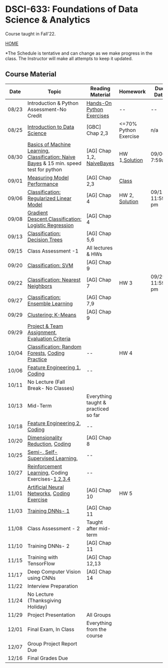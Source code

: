 
# DSCI-633: Foundations of Data Science & Analytics
Course taught in Fall'22.

[HOME](https://github.com/aiforsec/RIT-DSCI-633-FDS)

*The Schedule is tentative and can change as we make progress in the class. The Instructor will make all attempts to keep it updated.
## Course Material
| Date | Topic | Reading Material| Homework | Due Date|
|-------|----------|---------------|-----------|----------|
| 08/23 |Introduction & Python Assessment-No Credit | [Hands-On Python Exercises](https://github.com/aiforsec/RIT-DSCI-633-FDS/blob/main/Syllabus/Lecture00) | -- | --|
| 08/25 |[Introduction to Data Science](https://github.com/aiforsec/RIT-DSCI-633-FDS/blob/main/Syllabus/Lecture01/Lec01.pptx) | [GBC] Chap 2,3| <=70% Python Exercise | n/a |
| 08/30 |[Basics of Machine Learning, Classification: Naive Bayes](https://github.com/aiforsec/RIT-DSCI-633-FDS/blob/main/Syllabus/Lecture02/Lec02.pptx) & 15 min. speed test for python | [AG] Chap 1,2, [NaiveBayes](https://www.cs.cmu.edu/~tom/mlbook/NBayesLogReg.pdf) | HW 1,[Solution](https://colab.research.google.com/drive/1sAPjMtF9BJP2TRvYZgm6mg1EQfV8G219?usp=sharing) | 09/06 7:59am |
|09/01|[Measuring Model Performance](https://github.com/aiforsec/RIT-DSCI-633-FDS/blob/main/Syllabus/Lecture03/Lec03.pptx)|[AG] Chap 2,3|[Class](https://colab.research.google.com/drive/1DRDR0qvGjU4m3qyFNTxbMaxge3-RzpzQ#scrollTo=it3BBXAQKbG8)||
|09/06|[Classification: Regularized Linear Model](https://github.com/aiforsec/RIT-DSCI-633-FDS/blob/main/Syllabus/Lecture04/Lec04.pptx)|[AG] Chap 4 |HW 2, [Solution](https://colab.research.google.com/drive/1VAxZswwM9ZUWnGPG8r29P0kstJblmlK-?usp=sharing) | 09/15 11:59 pm |
| 09/08 | [Gradient Descent](https://github.com/aiforsec/RIT-DSCI-633-FDS/blob/main/Syllabus/Lecture04/Lec04.pptx),[Classification: Logistic Regression](https://github.com/aiforsec/RIT-DSCI-633-FDS/blob/main/Syllabus/Lecture05/Lec05.pptx) | [AG] Chap 4 |  |  |
| 09/13 | [Classification: Decision Trees](https://github.com/aiforsec/RIT-DSCI-633-FDS/blob/main/Syllabus/Lecture06/Lec06.pptx) | [AG] Chap 5,6 | <!---[Assignment 2](https://github.com/aiforsec/RIT-DSCI-633-FDS/blob/main/Assignments/DSCI_633_Assignment_02.ipynb)-->|  |
| 09/15 | <!--[Code Review](https://colab.research.google.com/drive/1OeCEehWMxfewphB0yW8VG_d0XA5YdBAZ?usp=sharing) Ensemble Learning](https://github.com/aiforsec/RIT-DSCI-633-FDS/blob/main/Syllabus/Lecture11/Lec11.pptx), [In-class practice Exercise](https://www.kaggle.com/yassineghouzam/titanic-top-4-with-ensemble-modeling/notebook),--> Class Assessment -1 |All lectures & HWs| | |
| 09/20 | [Classification: SVM](https://github.com/aiforsec/RIT-DSCI-633-FDS/blob/main/Syllabus/Lecture07/Lec07.pptx)<!---(https://github.com/aiforsec/RIT-DSCI-633-FDS/blob/main/Syllabus/Lecture05/Lec05.pptx) OR (https://github.com/aiforsec/RIT-DSCI-633-FDS/blob/main/Syllabus/Lecture09/Lec09.pptx) OR (https://colab.research.google.com/drive/1TAIm2QUcZLS8kEm15dMJfA-XLlWq1RKJ?usp=sharing)--> | [AG] Chap 9 |  |  |
| 09/22 | [Classification: Nearest Neighbors](https://github.com/aiforsec/RIT-DSCI-633-FDS/blob/main/Syllabus/Lecture08/Lec08.pptx) <!---[Training Models - 2](https://github.com/aiforsec/RIT-DSCI-633-FDS/blob/main/Syllabus/Lecture06/Lec06.pptx)-->| [AG] Chap 7 | HW 3 | 09/29, 11:59 pm |
| 09/27 | [Classification: Ensemble Learning](https://github.com/aiforsec/RIT-DSCI-633-FDS/blob/main/Syllabus/Lecture09/Lec09.pptx)| [AG] Chap 7,9 |  |  |
| 09/29 | [Clustering: K-Means](https://github.com/aiforsec/RIT-DSCI-633-FDS/blob/main/Syllabus/Lecture10/Lec10.pptx)|[AG] Chap 9 |  | |
| 09/29 | [Project & Team Assignment](https://github.com/aiforsec/RIT-DSCI-633-FDS/blob/main/Syllabus/ProjectFiles/Teams.xlsx), [Evaluation Criteria](https://github.com/aiforsec/RIT-DSCI-633-FDS/blob/main/Syllabus/ProjectFiles/ProjectGradingRubric.pptx)| |  | |
| 10/04 | [Classification: Random Forests](https://github.com/aiforsec/RIT-DSCI-633-FDS/blob/main/Syllabus/Lecture11/Lec11.pptx), [Coding Practice](https://colab.research.google.com/drive/1Mv3y-Q1O0r04Q4Ip61X6TANXWPz4ReXl?usp=sharing)<!--](https://github.com/aiforsec/RIT-DSCI-633-FDS/blob/main/Syllabus/Lecture14/Lec14.pptx), [e-Book](https://www.repath.in/gallery/feature_engineering_for_machine_learning.pdf), [In-class Exercise](https://www.kaggle.com/gunesevitan/titanic-advanced-feature-engineering-tutorial) -->|-- | HW 4 | |
| 10/06 | [Feature Engineering 1](https://github.com/aiforsec/RIT-DSCI-633-FDS/blob/main/Syllabus/Lecture12/Lec12.pptx), [Coding](https://colab.research.google.com/drive/1WyPAw55B0WzRmeMutdoDW33CdauupKJ9?usp=sharing)<!--](https://github.com/aiforsec/RIT-DSCI-633-FDS/blob/main/Syllabus/Lecture15/Lec15.pptx), [In-class Exercise](https://www.kaggle.com/willkoehrsen/start-here-a-gentle-introduction)-->|-- |  |  |
| 10/11 | No Lecture (Fall Break- No Classes) | |  | |
| 10/13 |Mid-Term| Everything taught & practiced so far |  | |
| 10/18 | [Feature Engineering 2](https://github.com/aiforsec/RIT-DSCI-633-FDS/blob/main/Syllabus/Lecture12/Lec12.pptx), [Coding](https://colab.research.google.com/drive/1PumIZdP22c4iQN1EIeWgZcLU0uoJSDx9?usp=sharing)<!--](https://github.com/aiforsec/RIT-DSCI-633-FDS/blob/main/Syllabus/Lecture15/Lec15.pptx), [In-class Exercise](https://www.kaggle.com/willkoehrsen/start-here-a-gentle-introduction)-->|-- |  |  |
| 10/20 | [Dimensionality Reduction](https://github.com/aiforsec/RIT-DSCI-633-FDS/blob/main/Syllabus/Lecture14/Lec14PCA.pptx), [Coding](https://colab.research.google.com/drive/1utiJqoGNN_sRIg3i7vl1VHSZypIn9wz1?usp=sharing)|[AG] Chap 8|    |  |
| 10/25 |[Semi-, Self-Supervised Learning](https://github.com/aiforsec/RIT-DSCI-633-FDS/blob/main/Syllabus/Lecture15/Lec15.pptx), <!--[In-class practice Exercise](https://www.kaggle.com/altprof/basic-semi-supervised-learning-models)-->|-- |  | |
| 10/27 | [Reinforcement Learning](https://github.com/aiforsec/RIT-DSCI-633-FDS/blob/main/Syllabus/Lecture16/Lec16.pptx), Coding Exercises-[1](https://www.kaggle.com/charel/learn-by-example-reinforcement-learning-with-gym),[2](https://www.kaggle.com/basu369victor/designing-game-ai-with-reinforcement-learning),[3](https://www.kaggle.com/yuricat/smart-geese-trained-by-reinforcement-learning),[4](https://www.kaggle.com/aithammadiabdellatif/lux-ai-reinforcement-learning)| -- | |  |
|11/01 | [Artificial Neural Networks](https://github.com/aiforsec/RIT-DSCI-633-FDS/blob/main/Syllabus/Lecture17/Lec17ANN.pptx), [Coding Exercise](https://colab.research.google.com/drive/1unDMJ2NbjrQHV-zV9S371JxqeMMcX6br?usp=sharing)|[AG] Chap 10 | HW 5 | |
| 11/03 | [Training DNNs- 1](https://github.com/aiforsec/RIT-DSCI-633-FDS/blob/main/Syllabus/Lecture18/Lec18TrainDNN1.pptx)<!--[In-class practice Exercise](https://colab.research.google.com/github/ageron/handson-ml2/blob/master/11_training_deep_neural_networks.ipynb)--> |[AG] Chap 11 |  | |
| 11/08 | Class Assessment - 2| Taught after mid-term |  | |
| 11/10 | Training DNNs- 2 | [AG] Chap 11| | |
| 11/15 | Training with TensorFlow<!--https://github.com/aiforsec/RIT-DSCI-633-FDS/blob/main/Syllabus/Lecture22/Lec22.pptx --> | [AG] Chap 12,13 |   |  |
| 11/17 | Deep Computer Vision using CNNs| [AG] Chap 14 |  | | 
| 11/22 | Interview Preparation| | |  |
| 11/24 | No Lecture (Thanksgiving Holiday)|  | | |
| 11/29 | Project Presentation| All Groups| |  |
| 12/01 | Final Exam, In Class| Everything from the course |  | |
| 12/07 | Group Project Report Due |  | | |
| 12/16 | Final Grades Due | |  | |

